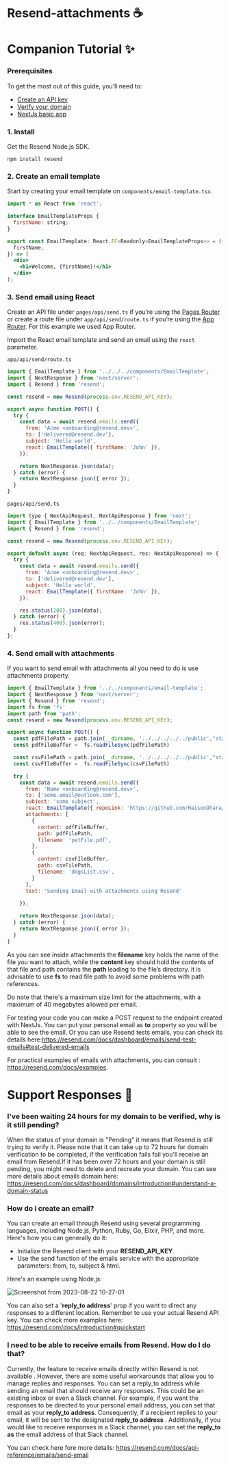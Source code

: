 # Resend-attachments ☕️

# Companion Tutorial ✨
### Prerequisites

To get the most out of this guide, you’ll need to:

- [Create an API key](https://resend.com/api-keys)
- [Verify your domain](https://resend.com/domains)
- [NextJs basic app](https://nextjs.org/docs/getting-started/installation)

### 1. Install

Get the Resend Node.js SDK.

`npm install resend`

### 2. Create an email template

Start by creating your email template on `components/email-template.tsx`.

```jsx
import * as React from 'react';

interface EmailTemplateProps {
  firstName: string;
}

export const EmailTemplate: React.FC<Readonly<EmailTemplateProps>> = ({
  firstName,
}) => (
  <div>
    <h1>Welcome, {firstName}!</h1>
  </div>
);
```

### 3. Send email using React

Create an API file under `pages/api/send.ts` if you’re using the [Pages Router](https://nextjs.org/docs/pages/building-your-application/routing/api-routes) or create a route file under `app/api/send/route.ts` if you’re using the [App Router](https://nextjs.org/docs/app/building-your-application/routing/router-handlers). For this example we used App Router.

Import the React email template and send an email using the `react` parameter.

`app/api/send/route.ts` 
```jsx
import { EmailTemplate } from '../../../components/EmailTemplate';
import { NextResponse } from 'next/server';
import { Resend } from 'resend';

const resend = new Resend(process.env.RESEND_API_KEY);

export async function POST() {
  try {
    const data = await resend.emails.send({
      from: 'Acme <onboarding@resend.dev>',
      to: ['delivered@resend.dev'],
      subject: 'Hello world',
      react: EmailTemplate({ firstName: 'John' }),
    });

    return NextResponse.json(data);
  } catch (error) {
    return NextResponse.json({ error });
  }
}
```

`pages/api/send.ts`
```jsx
import type { NextApiRequest, NextApiResponse } from 'next';
import { EmailTemplate } from '../../components/EmailTemplate';
import { Resend } from 'resend';

const resend = new Resend(process.env.RESEND_API_KEY);

export default async (req: NextApiRequest, res: NextApiResponse) => {
  try {
    const data = await resend.emails.send({
      from: 'Acme <onboarding@resend.dev>',
      to: ['delivered@resend.dev'],
      subject: 'Hello world',
      react: EmailTemplate({ firstName: 'John' }),
    });

    res.status(200).json(data);
  } catch (error) {
    res.status(400).json(error);
  }
};
```

### 4. Send email with attachments

If you want to send email with attachments all you need to do is use attachments property.

```jsx
import { EmailTemplate } from '../../components/email-template';
import { NextResponse } from 'next/server';
import { Resend } from 'resend';
import fs from 'fs'
import path from 'path';
const resend = new Resend(process.env.RESEND_API_KEY);

export async function POST() {
  const pdfFilePath = path.join(__dirname, '../../../../../public',"static","petFile.pdf");
  const pdfFileBuffer =  fs.readFileSync(pdfFilePath)

  const csvFilePath = path.join(__dirname, '../../../../../public',"static","dogsList.csv");
  const csvFIleBuffer =  fs.readFileSync(csvFilePath)

  try {
    const data = await resend.emails.send({
      from: 'Name <onboarding@resend.dev>',
      to: ['some.email@outlook.com'],
      subject: 'some subject',
      react: EmailTemplate({ repoLink: 'https://github.com/HaisonOhara/Resend-attachments' }),
      attachments: [
        {
          content: pdfFileBuffer,
          path: pdfFilePath,
          filename: 'petFile.pdf',
        },
        {
          content: csvFIleBuffer,
          path: csvFilePath,
          filename: 'dogsList.csv',
        }
      ],
      text: 'Sending Email with attachments using Resend'
      
    });

    return NextResponse.json(data);
  } catch (error) {
    return NextResponse.json({ error });
  }
}
```

As you can see inside attachments the **filename** key holds the name of the file you want to attach, while the **content** key should hold the contents of that file and path contains the **path** leading to the file’s directory. it is advisable to use **fs** to read file path to avoid some problems with path references.

Do note that there's a maximum size limit for the attachments, with a maximum of 40 megabytes allowed per email.

For testing your code you can make a POST request to the endpoint created with NextJs. You can put your personal email as **to** property so you will be able to see the email. Or you can use Resend tests emails, you can check its details here:https://resend.com/docs/dashboard/emails/send-test-emails#test-delivered-emails

For practical examples of emails with attachments, you can consult : https://resend.com/docs/examples.

# Support Responses 📜
### I've been waiting 24 hours for my domain to be verified, why is it still pending?
When the status of your domain is "Pending" it means that Resend is still trying to verify it. Please note that it can take up to 72 hours for domain verification to be completed, if the verification fails fail  you'll receive an email from Resend.If it has been over 72 hours and your domain is still pending, you might need to delete and recreate your domain. You can see more details about emails domain here: https://resend.com/docs/dashboard/domains/introduction#understand-a-domain-status

### How do i create an email?
You can create an email through Resend using several programming languages, including Node.js, Python, Ruby, Go, Elixir, PHP, and more. Here's how you can generally do it:
- Initialize the Resend client with your <strong>RESEND_API_KEY</strong>.
- Use the send function of the emails service with the appropriate parameters: from, to, subject & html.

 Here's an example using Node.js:

![Screenshot from 2023-08-22 10-27-01](https://github.com/HaisonOhara/Resend-attachments/assets/39864254/4b304d75-5bdf-4cac-9700-066df5f4ad9a)


You can also set a '<strong>reply_to address</strong>' prop if you want to direct any responses to a different location.
Remember to use your actual Resend API key.
You can check more examples here: https://resend.com/docs/introduction#quickstart


### I  need to be able to receive emails from Resend. How do I do that?
Currently, the feature to receive emails directly within Resend is not available . However, there are some useful workarounds that allow you to manage replies and responses. You can set a reply_to address while sending an email that should receive any responses. This could be an existing inbox or even a Slack channel.
For example, if you want the responses to be directed to your personal email address, you can set that email as your <strong>reply_to address</strong>. Consequently, if a recipient replies to your email, it will be sent to the designated <strong>reply_to address</strong> .
Additionally, if you would like to receive responses in a Slack channel, you can set the <strong>reply_to as</strong> the email address of that Slack channel. 

You can check here fore more details: https://resend.com/docs/api-reference/emails/send-email
